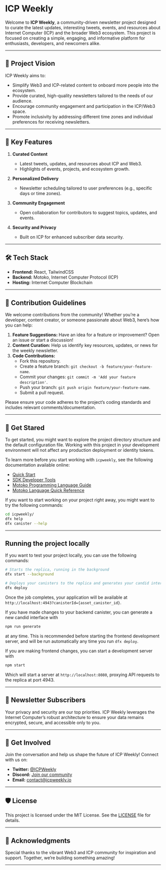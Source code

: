 # ICP Weekly

Welcome to **ICP Weekly**, a community-driven newsletter project designed to curate the latest updates, interesting tweets, events, and resources about Internet Computer (ICP) and the broader Web3 ecosystem. This project is focused on creating a simple, engaging, and informative platform for enthusiasts, developers, and newcomers alike.

---

## 🌟 Project Vision

ICP Weekly aims to:

- Simplify Web3 and ICP-related content to onboard more people into the ecosystem.
- Provide curated, high-quality newsletters tailored to the needs of our audience.
- Encourage community engagement and participation in the ICP/Web3 space.
- Promote inclusivity by addressing different time zones and individual preferences for receiving newsletters.

---

## 🚀 Key Features

1. **Curated Content**

   - Latest tweets, updates, and resources about ICP and Web3.
   - Highlights of events, projects, and ecosystem growth.

2. **Personalized Delivery**

   - Newsletter scheduling tailored to user preferences (e.g., specific days or time zones).

3. **Community Engagement**

   - Open collaboration for contributors to suggest topics, updates, and events.

4. **Security and Privacy**
   - Built on ICP for enhanced subscriber data security.

---

## 🛠️ Tech Stack

- **Frontend:** React, TailwindCSS
- **Backend:** Motoko, Internet Computer Protocol (ICP)
- **Hosting:** Internet Computer Blockchain

---

## 📝 Contribution Guidelines

We welcome contributions from the community! Whether you’re a developer, content creator, or someone passionate about Web3, here’s how you can help:

1. **Feature Suggestions:** Have an idea for a feature or improvement? Open an issue or start a discussion!
2. **Content Curation:** Help us identify key resources, updates, or news for the weekly newsletter.
3. **Code Contributions:**
   - Fork this repository.
   - Create a feature branch: `git checkout -b feature/your-feature-name`.
   - Commit your changes: `git commit -m 'Add your feature description'`.
   - Push your branch: `git push origin feature/your-feature-name`.
   - Submit a pull request.

Please ensure your code adheres to the project’s coding standards and includes relevant comments/documentation.

---

## 📝 Get Stared

To get started, you might want to explore the project directory structure and the default configuration file. Working with this project in your development environment will not affect any production deployment or identity tokens.

To learn more before you start working with `icpweekly`, see the following documentation available online:

- [Quick Start](https://internetcomputer.org/docs/current/developer-docs/setup/deploy-locally)
- [SDK Developer Tools](https://internetcomputer.org/docs/current/developer-docs/setup/install)
- [Motoko Programming Language Guide](https://internetcomputer.org/docs/current/motoko/main/motoko)
- [Motoko Language Quick Reference](https://internetcomputer.org/docs/current/motoko/main/language-manual)

If you want to start working on your project right away, you might want to try the following commands:

```bash
cd icpweekly/
dfx help
dfx canister --help
```

---

## Running the project locally

If you want to test your project locally, you can use the following commands:

```bash
# Starts the replica, running in the background
dfx start --background

# Deploys your canisters to the replica and generates your candid interface
dfx deploy
```

Once the job completes, your application will be available at `http://localhost:4943?canisterId={asset_canister_id}`.

If you have made changes to your backend canister, you can generate a new candid interface with

```bash
npm run generate
```

at any time. This is recommended before starting the frontend development server, and will be run automatically any time you run `dfx deploy`.

If you are making frontend changes, you can start a development server with

```bash
npm start
```

Which will start a server at `http://localhost:8080`, proxying API requests to the replica at port 4943.

---

## 📧 Newsletter Subscribers

Your privacy and security are our top priorities. ICP Weekly leverages the Internet Computer’s robust architecture to ensure your data remains encrypted, secure, and accessible only to you.

---

## 💬 Get Involved

Join the conversation and help us shape the future of ICP Weekly! Connect with us on:

- **Twitter:** [@ICPWeekly](#)
- **Discord:** [Join our community](#)
- **Email:** [contact@icpweekly.io](mailto:contact@icpweekly.io)

---

## 🛡️ License

This project is licensed under the MIT License. See the [LICENSE](LICENSE) file for details.

---

## 🙌 Acknowledgments

Special thanks to the vibrant Web3 and ICP community for inspiration and support. Together, we’re building something amazing!

---
